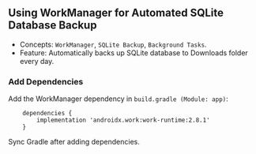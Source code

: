 ## Using WorkManager for Automated SQLite Database Backup

* Concepts: ```WorkManager```, ```SQLite Backup```, ```Background Tasks```.
* Feature: Automatically backs up SQLite database to Downloads folder every day.


### Add Dependencies

Add the WorkManager dependency in ```build.gradle (Module: app)```:

```
    dependencies {
        implementation 'androidx.work:work-runtime:2.8.1'
    }
```

Sync Gradle after adding dependencies.

